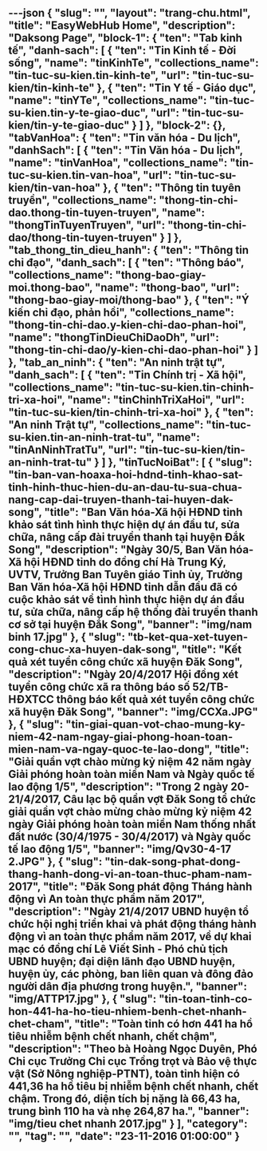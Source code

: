 ---json
{
    "slug": "",
    "layout": "trang-chu.html",
    "title": "EasyWebHub Home",
    "description": "Daksong Page",
    "block-1": {
        "ten": "Tab kinh tế",
        "danh-sach": [
            {
                "ten": "Tin Kinh tế - Đời sống",
                "name": "tinKinhTe",
                "collections_name": "tin-tuc-su-kien.tin-kinh-te",
                "url": "tin-tuc-su-kien/tin-kinh-te"
            },
            {
                "ten": "Tin Y tế - Giáo dục",
                "name": "tinYTe",
                "collections_name": "tin-tuc-su-kien.tin-y-te-giao-duc",
                "url": "tin-tuc-su-kien/tin-y-te-giao-duc"
            }
        ]
    },
    "block-2": {},
    "tabVanHoa": {
        "ten": "Tin văn hóa - Du lịch",
        "danhSach": [
            {
                "ten": "Tin Văn hóa - Du lịch",
                "name": "tinVanHoa",
                "collections_name": "tin-tuc-su-kien.tin-van-hoa",
                "url": "tin-tuc-su-kien/tin-van-hoa"
            },
            {
                "ten": "Thông tin tuyên truyền",
                "collections_name": "thong-tin-chi-dao.thong-tin-tuyen-truyen",
                "name": "thongTinTuyenTruyen",
                "url": "thong-tin-chi-dao/thong-tin-tuyen-truyen"
            }
        ]
    },
    "tab_thong_tin_dieu_hanh": {
        "ten": "Thông tin chỉ đạo",
        "danh_sach": [
            {
                "ten": "Thông báo",
                "collections_name": "thong-bao-giay-moi.thong-bao",
                "name": "thong-bao",
                "url": "thong-bao-giay-moi/thong-bao"
            },
            {
                "ten": "Ý kiến chỉ đạo, phản hồi",
                "collections_name": "thong-tin-chi-dao.y-kien-chi-dao-phan-hoi",
                "name": "thongTinDieuChiDaoDh",
                "url": "thong-tin-chi-dao/y-kien-chi-dao-phan-hoi"
            }
        ]
    },
    "tab_an_ninh": {
        "ten": "An ninh trật tự",
        "danh_sach": [
            {
                "ten": "Tin Chính trị - Xã hội",
                "collections_name": "tin-tuc-su-kien.tin-chinh-tri-xa-hoi",
                "name": "tinChinhTriXaHoi",
                "url": "tin-tuc-su-kien/tin-chinh-tri-xa-hoi"
            },
            {
                "ten": "An ninh Trật tự",
                "collections_name": "tin-tuc-su-kien.tin-an-ninh-trat-tu",
                "name": "tinAnNinhTratTu",
                "url": "tin-tuc-su-kien/tin-an-ninh-trat-tu"
            }
        ]
    },
    "tinTucNoiBat": [
        {
            "slug": "tin-ban-van-hoaxa-hoi-hdnd-tinh-khao-sat-tinh-hinh-thuc-hien-du-an-dau-tu-sua-chua-nang-cap-dai-truyen-thanh-tai-huyen-dak-song",
            "title": "Ban Văn hóa-Xã hội HĐND tỉnh khảo sát tình hình thực hiện dự án đầu tư, sửa chữa, nâng cấp đài truyền thanh tại huyện Đắk Song",
            "description": "Ngày 30/5, Ban Văn hóa-Xã hội HĐND tỉnh do đồng chí Hà Trung Ký, UVTV, Trưởng Ban Tuyên giáo Tỉnh ủy, Trưởng Ban Văn hóa-Xã hội HĐND tỉnh dẫn đầu đã có cuộc khảo sát về tình hình thực hiện dự án đầu tư, sửa chữa, nâng cấp hệ thống đài truyền thanh cơ sở tại huyện Đắk Song",
            "banner": "img/nam binh 17.jpg"
        },
        {
            "slug": "tb-ket-qua-xet-tuyen-cong-chuc-xa-huyen-dak-song",
            "title": "Kết quả xét tuyển công chức xã huyện Đăk Song",
            "description": "Ngày 20/4/2017 Hội đồng xét tuyển công chức xã ra thông báo số 52/TB-HĐXTCC thông báo kết quả xét tuyển công chức xã huyện Đăk Song",
            "banner": "img/CCXa.JPG"
        },
        {
            "slug": "tin-giai-quan-vot-chao-mung-ky-niem-42-nam-ngay-giai-phong-hoan-toan-mien-nam-va-ngay-quoc-te-lao-dong",
            "title": "Giải quần vợt chào mừng kỷ niệm 42 năm ngày Giải phóng hoàn toàn miền Nam và Ngày quốc tế lao động 1/5",
            "description": "Trong 2 ngày 20-21/4/2017, Câu lạc bộ quần vợt Đăk Song tổ chức giải quần vợt chào mừng chào mừng kỷ niệm 42 ngày Giải phóng hoàn toàn miền Nam thống nhất đất nước (30/4/1975 - 30/4/2017) và Ngày quốc tế lao động 1/5",
            "banner": "img/Qv30-4-17 2.JPG"
        },
        {
            "slug": "tin-dak-song-phat-dong-thang-hanh-dong-vi-an-toan-thuc-pham-nam-2017",
            "title": "Đăk Song phát động Tháng hành động vì An toàn thực phẩm năm 2017",
            "description": "Ngày 21/4/2017 UBND huyện tổ chức hội nghị triển khai và phát động tháng hành động vì an toàn thực phẩm năm 2017, về dự khai mạc có đồng chí Lê Viết Sinh - Phó chủ tịch UBND huyện; đại diện lãnh đạo UBND huyện, huyện ủy, các phòng, ban liên quan và đông đảo người dân địa phương trong huyện.",
            "banner": "img/ATTP17.jpg"
        },
        {
            "slug": "tin-toan-tinh-co-hon-441-ha-ho-tieu-nhiem-benh-chet-nhanh-chet-cham",
            "title": "Toàn tỉnh có hơn 441 ha hồ tiêu nhiễm bệnh chết nhanh, chết chậm",
            "description": "Theo bà Hoàng Ngọc Duyên, Phó Chi cục Trưởng Chi cục Trồng trọt và Bảo vệ thực vật (Sở Nông nghiệp-PTNT), toàn tỉnh hiện có 441,36 ha hồ tiêu bị nhiễm bệnh chết nhanh, chết chậm. Trong đó, diện tích bị nặng là 66,43 ha, trung bình 110 ha và nhẹ 264,87 ha.",
            "banner": "img/tieu chet nhanh 2017.jpg"
        }
    ],
    "category": "",
    "tag": "",
    "date": "23-11-2016 01:00:00"
}
---
